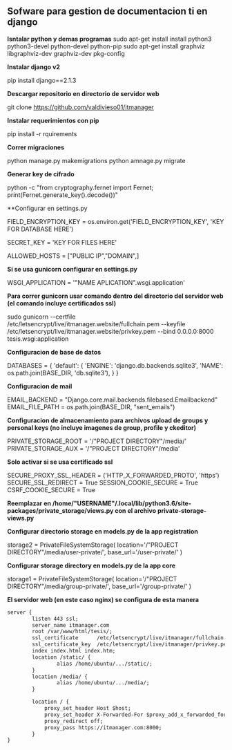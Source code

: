 ## Sofware para gestion de documentacion ti en django

**Isntalar python y demas programas**
sudo apt-get install install python3 python3-devel python-devel python-pip
sudo apt-get install graphviz libgraphviz-dev graphviz-dev pkg-config

**Instalar django v2**

pip install django==2.1.3

**Descargar repositorio en directorio de servidor web**

git clone https://github.com/valdivieso01/itmanager

**Instalar requerimientos con pip**

pip install -r rquirements

**Correr migraciones**

python manage.py makemigrations
python amnage.py migrate

**Generar key de cifrado**

python -c "from cryptography.fernet import Fernet; print(Fernet.generate_key().decode())"

**Configurar en settings.py

FIELD_ENCRYPTION_KEY = os.environ.get('FIELD_ENCRYPTION_KEY', 'KEY FOR DATABASE HERE')

SECRET_KEY = 'KEY FOR FILES HERE'

ALLOWED_HOSTS = ["PUBLIC IP","DOMAIN",]

**Si se usa gunicorn configurar en settings.py**

WSGI_APPLICATION = '"NAME APLICATION".wsgi.application'

**Para correr gunicorn usar comando dentro del directorio del servidor web (el comando incluye certificados ssl)**

sudo gunicorn --certfile /etc/letsencrypt/live/itmanager.website/fullchain.pem --keyfile /etc/letsencrypt/live/itmanager.website/privkey.pem --bind 0.0.0.0:8000 tesis.wsgi:application

**Configuracion de base de datos**

DATABASES = {
    'default': {
        'ENGINE': 'django.db.backends.sqlite3',
        'NAME': os.path.join(BASE_DIR, 'db.sqlite3'),
    }
}

**Configuracion de mail**

EMAIL_BACKEND = "Django.core.mail.backends.filebased.Emailbackend"
EMAIL_FILE_PATH = os.path.join(BASE_DIR, "sent_emails")

**Configuracion de almacenamiento para archivos upload de groups y personal keys (no incluye imagenes de group, profile y ckeditor)**

PRIVATE_STORAGE_ROOT = '/"PROJECT DIRECTORY"/media/'
PRIVATE_STORAGE_AUX = '/"PROJECT DIRECTORY"/media'

**Solo activar si se usa certificado ssl**

SECURE_PROXY_SSL_HEADER = ('HTTP_X_FORWARDED_PROTO', 'https')
SECURE_SSL_REDIRECT = True
SESSION_COOKIE_SECURE = True
CSRF_COOKIE_SECURE = True

**Reemplazar en /home/"USERNAME"/.local/lib/python3.6/site-packages/private_storage/views.py con el archivo private-storage-views.py**

**Configurar directorio storage en models.py de la app registration**

storage2 = PrivateFileSystemStorage(
    location='/"PROJECT DIRECTORY"/media/user-private/',
    base_url='/user-private/'
)

**Configurar storage directory en models.py de la app core**

storage1 = PrivateFileSystemStorage(
    location='/"PROJECT DIRECTORY"/media/group-private/',
    base_url='/group-private/'
) 

**El servidor web (en este caso nginx) se configura de esta manera**

```html
server {
        listen 443 ssl;
        server_name itmanager.com 
        root /var/www/html/tesis/;
        ssl_certificate      /etc/letsencrypt/live/itmanager/fullchain.pem;
        ssl_certificate_key  /etc/letsencrypt/live/itmanager/privkey.pem;
        index index.html index.htm;
        location /static/ {
                alias /home/ubuntu/.../static/;
        }
        location /media/ {
                alias /home/ubuntu/.../media/;
        }

        location / {
            proxy_set_header Host $host;
            proxy_set_header X-Forwarded-For $proxy_add_x_forwarded_for;
            proxy_redirect off;
            proxy_pass https://itmanager.com:8000;
        }
}

